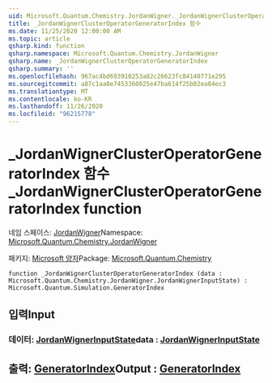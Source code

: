 ```yaml
---
uid: Microsoft.Quantum.Chemistry.JordanWigner._JordanWignerClusterOperatorGeneratorIndex
title: _JordanWignerClusterOperatorGeneratorIndex 함수
ms.date: 11/25/2020 12:00:00 AM
ms.topic: article
qsharp.kind: function
qsharp.namespace: Microsoft.Quantum.Chemistry.JordanWigner
qsharp.name: _JordanWignerClusterOperatorGeneratorIndex
qsharp.summary: ''
ms.openlocfilehash: 967ac4bd693910253a82c26623fc84140771e295
ms.sourcegitcommit: a87c1aa8e7453360025e47ba614f25b02ea84ec3
ms.translationtype: MT
ms.contentlocale: ko-KR
ms.lasthandoff: 11/26/2020
ms.locfileid: "96215778"
---
```

# <a name="_jordanwignerclusteroperatorgeneratorindex-function"></a><span data-ttu-id="25ee2-102">_JordanWignerClusterOperatorGeneratorIndex 함수</span><span class="sxs-lookup"><span data-stu-id="25ee2-102">_JordanWignerClusterOperatorGeneratorIndex function</span></span>

<span data-ttu-id="25ee2-103">네임 스페이스: [JordanWigner](xref:Microsoft.Quantum.Chemistry.JordanWigner)</span><span class="sxs-lookup"><span data-stu-id="25ee2-103">Namespace: [Microsoft.Quantum.Chemistry.JordanWigner](xref:Microsoft.Quantum.Chemistry.JordanWigner)</span></span>

<span data-ttu-id="25ee2-104">패키지: [Microsoft 양자](https://nuget.org/packages/Microsoft.Quantum.Chemistry)</span><span class="sxs-lookup"><span data-stu-id="25ee2-104">Package: [Microsoft.Quantum.Chemistry](https://nuget.org/packages/Microsoft.Quantum.Chemistry)</span></span>




```qsharp
function _JordanWignerClusterOperatorGeneratorIndex (data : Microsoft.Quantum.Chemistry.JordanWigner.JordanWignerInputState) : Microsoft.Quantum.Simulation.GeneratorIndex
```


## <a name="input"></a><span data-ttu-id="25ee2-105">입력</span><span class="sxs-lookup"><span data-stu-id="25ee2-105">Input</span></span>

### <a name="data--jordanwignerinputstate"></a><span data-ttu-id="25ee2-106">데이터: [JordanWignerInputState](xref:Microsoft.Quantum.Chemistry.JordanWigner.JordanWignerInputState)</span><span class="sxs-lookup"><span data-stu-id="25ee2-106">data : [JordanWignerInputState](xref:Microsoft.Quantum.Chemistry.JordanWigner.JordanWignerInputState)</span></span>





## <a name="output--generatorindex"></a><span data-ttu-id="25ee2-107">출력: [GeneratorIndex](xref:Microsoft.Quantum.Simulation.GeneratorIndex)</span><span class="sxs-lookup"><span data-stu-id="25ee2-107">Output : [GeneratorIndex](xref:Microsoft.Quantum.Simulation.GeneratorIndex)</span></span>

